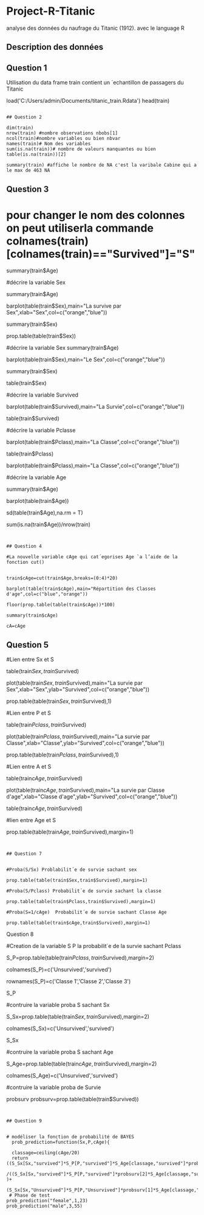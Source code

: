 # Project-R-Titanic
analyse des données du naufrage du Titanic (1912). avec le language R

## Description des données

## Question 1
Utilisation du data frame train contient un ´echantillon de passagers du
Titanic

load('C:/Users/admin/Documents/titanic_train.Rdata')
head(train)
```

## Question 2 

dim(train)
nrow(train) #nombre observations nbobs[1]
ncol(train)#nombre variables ou bien nbvar
names(train)# Nom des variables 
sum(is.na(train))# nombre de valeurs manquantes ou bien table(is.na(train))[2]
 
summary(train) #affiche le nombre de NA c'est la varibale Cabine qui a le max de 463 NA
```


## Question 3


# pour changer le nom des colonnes on peut utiliserla commande colnames(train)[colnames(train)=="Survived"]="S"

summary(train$Age)

#décrire la variable Sex

summary(train$Age)

barplot(table(train$Sex),main="La survive par Sex",xlab="Sex",col=c("orange","blue"))

summary(train$Sex)

prop.table(table(train$Sex))

#décrire la variable Sex
summary(train$Age)

barplot(table(train$Sex),main="Le Sex",col=c("orange","blue"))

summary(train$Sex)

table(train$Sex)

 #décrire la variable Survived
 
barplot(table(train$Survived),main="La Survie",col=c("orange","blue"))

table(train$Survived)

  #décrire la variable Pclasse
  
  barplot(table(train$Pclass),main="La Classe",col=c("orange","blue"))
  
 table(train$Pclass)
 
                   
  barplot(table(train$Pclass),main="La Classe",col=c("orange","blue"))
 
   #décrire la variable Age
   
  summary(train$Age)
  
barplot(table(train$Age))

sd(table(train$Age),na.rm = T)

sum(is.na(train$Age))/nrow(train)
  
```


## Question 4

#La nouvelle variable cAge qui cat´egorises Age `a l’aide de la fonction cut()


train$cAge=cut(train$Age,breaks=(0:4)*20)

barplot(table(train$cAge),main="Répartition des Classes d'age",col=c("blue","orange"))

floor(prop.table(table(train$cAge))*100)

summary(train$cAge)

cA=cAge
```


## Question 5


#Lien entre Sx et S

  table(train$Sex,train$Survived)
  
plot(table(train$Sex,train$Survived),main="La survie par Sex",xlab="Sex",ylab="Survived",col=c("orange","blue"))

prop.table(table(train$Sex,train$Survived),1)

#Lien entre P et S

table(train$Pclass,train$Survived)

plot(table(train$Pclass,train$Survived),main="La survie par Classe",xlab="Classe",ylab="Survived",col=c("orange","blue"))

prop.table(table(train$Pclass,train$Survived),1)

#Lien entre A et S

table(train$cAge,train$Survived)

plot(table(train$cAge,train$Survived),main="La survie par Classe d'age",xlab="Classe d'age",ylab="Survived",col=c("orange","blue"))

table(train$cAge,train$Survived)

#lien entre Age et S

prop.table(table(train$Age,train$Survived),margin=1)
```


## Question 7


#Proba(S/Sx) Problabilit´e de survie sachant sex

prop.table(table(train$Sex,train$Survived),margin=1)

#Proba(S/Pclass) Probabilit´e de survie sachant la classe

prop.table(table(train$Pclass,train$Survived),margin=1)

#Proba(S=1/cAge)  Probabilit´e de survie sachant Classe Age

prop.table(table(train$cAge,train$Survived),margin=1)
```

Question 8

#Creation de la variable S P la probabilit´e de la survie sachant Pclass

S_P=prop.table(table(train$Pclass,train$Survived),margin=2)

colnames(S_P)=c('Unsurvived','survived')

rownames(S_P)=c('Classe 1','Classe 2','Classe 3')

S_P

#contruire la variable proba S sachant Sx 

S_Sx=prop.table(table(train$Sex,train$Survived),margin=2)

colnames(S_Sx)=c('Unsurvived','survived')

S_Sx

#contruire la variable proba S sachant Age 

S_Age=prop.table(table(train$cAge,train$Survived),margin=2)

colnames(S_Age)=c('Unsurvived','survived')

#contruire la variable proba de Survie

probsurv
probsurv=prop.table(table(train$Survived))
```


## Question 9


# modéliser la fonction de probabilité de BAYES
  prob_prediction=function(Sx,P,cAge){
  
  classage=ceiling(cAge/20)
  return ((S_Sx[Sx,"survived"]*S_P[P,"survived"]*S_Age[classage,"survived"]*probsurv[2])
          /((S_Sx[Sx,"survived"]*S_P[P,"survived"]*probsurv[2]*S_Age[classage,"survived"] )+ 
              (S_Sx[Sx,"Unsurvived"]*S_P[P,"Unsurvived"]*probsurv[1]*S_Age[classage,"Unsurvived"])))}
 # Phase de test
prob_prediction("female",1,23)
prob_prediction("male",3,55)

